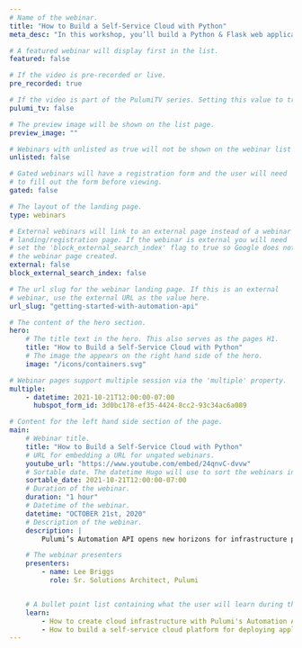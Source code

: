 ```yaml
---
# Name of the webinar.
title: "How to Build a Self-Service Cloud with Python"
meta_desc: "In this workshop, you’ll build a Python & Flask web application that lets you and your developers deploy applications at the click of a button."

# A featured webinar will display first in the list.
featured: false

# If the video is pre-recorded or live.
pre_recorded: true

# If the video is part of the PulumiTV series. Setting this value to true will list the video in the "PulumiTV" section.
pulumi_tv: false

# The preview image will be shown on the list page.
preview_image: ""

# Webinars with unlisted as true will not be shown on the webinar list
unlisted: false

# Gated webinars will have a registration form and the user will need
# to fill out the form before viewing.
gated: false

# The layout of the landing page.
type: webinars

# External webinars will link to an external page instead of a webinar
# landing/registration page. If the webinar is external you will need
# set the 'block_external_search_index' flag to true so Google does not index
# the webinar page created.
external: false
block_external_search_index: false

# The url slug for the webinar landing page. If this is an external
# webinar, use the external URL as the value here.
url_slug: "getting-started-with-automation-api"

# The content of the hero section.
hero:
    # The title text in the hero. This also serves as the pages H1.
    title: "How to Build a Self-Service Cloud with Python"
    # The image the appears on the right hand side of the hero.
    image: "/icons/containers.svg"

# Webinar pages support multiple session via the 'multiple' property.
multiple:
    - datetime: 2021-10-21T12:00:00-07:00
      hubspot_form_id: 3d0bc178-ef35-4424-8cc2-93c34ac6a089

# Content for the left hand side section of the page.
main:
    # Webinar title.
    title: "How to Build a Self-Service Cloud with Python"
    # URL for embedding a URL for ungated webinars.
    youtube_url: "https://www.youtube.com/embed/24qnvC-dvvw"
    # Sortable date. The datetime Hugo will use to sort the webinars in date order.
    sortable_date: 2021-10-21T12:00:00-07:00
    # Duration of the webinar.
    duration: "1 hour"
    # Datetime of the webinar.
    datetime: "OCTOBER 21st, 2020"
    # Description of the webinar.
    description: |
        Pulumi’s Automation API opens new horizons for infrastructure provisioning. In this workshop, you’ll examine the powerful new capabilities of Pulumi’s latest feature by building a Python & Flask web application that lets developers deploy applications at the click of a button.

    # The webinar presenters
    presenters:
        - name: Lee Briggs
          role: Sr. Solutions Architect, Pulumi


    # A bullet point list containing what the user will learn during the webinar.
    learn:
        - How to create cloud infrastructure with Pulumi's Automation API.
        - How to build a self-service cloud platform for deploying applications.
---
```

